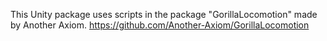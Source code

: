 This Unity package uses scripts in the package "GorillaLocomotion" made by Another Axiom.
https://github.com/Another-Axiom/GorillaLocomotion
